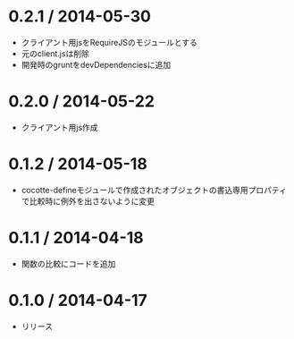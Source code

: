0.2.1 / 2014-05-30
===================

 * クライアント用jsをRequireJSのモジュールとする
 * 元のclient.jsは削除
 * 開発時のgruntをdevDependenciesに追加

0.2.0 / 2014-05-22
===================

 * クライアント用js作成

0.1.2 / 2014-05-18
===================

 * cocotte-defineモジュールで作成されたオブジェクトの書込専用プロパティで比較時に例外を出さないように変更

0.1.1 / 2014-04-18
===================

 * 関数の比較にコードを追加

0.1.0 / 2014-04-17
===================

 * リリース